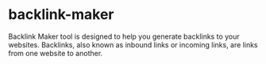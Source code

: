 # backlink-maker
Backlink Maker tool is designed to help you generate backlinks to your websites. Backlinks, also known as inbound links or incoming links, are links from one website to another.
